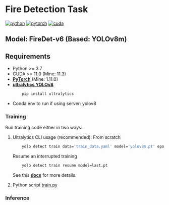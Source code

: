 # Fire Detection Task
[![python](https://img.shields.io/badge/python-3.7~3.9-blue.svg)](https://www.python.org/)
[![pytorch](https://img.shields.io/badge/pytorch-1.10~2.0-orange)](https://pytorch.org/get-started/previous-versions/)
[![cuda](https://img.shields.io/badge/cuda-11.0~11.7-green)](https://developer.nvidia.com/cuda-downloads)
## Model: FireDet-v6 (Based: YOLOv8m)

## Requirements
* Python >= 3.7
* CUDA >= 11.0 (Mine: 11.3)
* [**PyTorch**](https://pytorch.org/get-started/previous-versions/) (Mine: 1.11.0)
* [**ultralytics YOLOv8**](https://github.com/ultralytics/ultralytics/)
    ```bash
        pip install ultralytics
    ```
* Conda env to run if using server: yolov8

### Training
Run training code either in two ways:
1. Ultralytics CLI usage (recommended):
    From scratch
    ```bash
        yolo detect train data='train_data.yaml' model='yolov8m.pt' epochs=100 imgsz=640 batch=32 device=0,1 workers=8
    ```

    Resume an interrupted training
    ```bash
        yolo detect train resume model=last.pt
    ```
    See this [**docs**](https://docs.ultralytics.com/usage/cli/#train) for more details.

2. Python script [train.py](blob://train.py)

### Inference